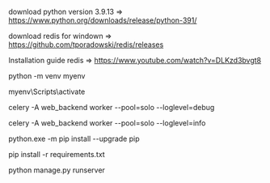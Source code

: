 download python version 3.9.13 => https://www.python.org/downloads/release/python-391/

download redis for windown => https://github.com/tporadowski/redis/releases
 
Installation guide redis => https://www.youtube.com/watch?v=DLKzd3bvgt8

python -m venv myenv

myenv\Scripts\activate

celery -A web_backend worker --pool=solo --loglevel=debug

celery -A web_backend worker --pool=solo --loglevel=info

python.exe -m pip install --upgrade pip

pip install -r requirements.txt

python manage.py runserver